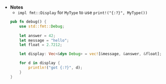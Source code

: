 - **Notes**
	- `impl fmt::Display` for `MyType` to use `print!("{:?}", MyType())`
	```rust
	pub fn debug() {
		use std::fmt::Debug;
		
		let answer = 42;
		let message = "hello";
		let float = 2.7212;

		let display: Vec<&dyn Debug> = vec![&message, &answer, &float];

		for d in display {
			println!("got {:?}", d);
		}
	}
	```